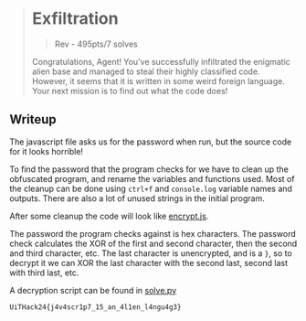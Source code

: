 > # Exfiltration
> > Rev - 495pts/7 solves
>
> Congratulations, Agent! You've successfully infiltrated the enigmatic alien base and managed to steal their highly classified code. However, it seems that it is written in some weird foreign language. Your next mission is to find out what the code does!


## Writeup
The javascript file asks us for the password when run, but the source code for it looks horrible!

To find the password that the program checks for we have to clean up the obfuscated program, and rename the variables and functions used. Most of the cleanup can be done using `ctrl+f` and `console.log` variable names and outputs. There are also a lot of unused strings in the initial program.

After some cleanup the code will look like [encrypt.js](./encrypt.js).

The password the program checks against is hex characters. The password check calculates the XOR of the first and second character, then the second and third character, etc. The last character is unencrypted, and is a `}`, so to decrypt it we can XOR the last character with the second last, second last with third last, etc.

A decryption script can be found in [solve.py](./solve.py)

```
UiTHack24{j4v4scr1p7_15_an_4l1en_l4ngu4g3}
```